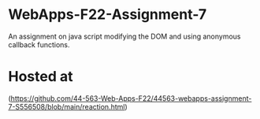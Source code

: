 # WebApps-F22-Assignment-7
An assignment on java script modifying the DOM and using anonymous callback functions.
# Hosted at
(https://github.com/44-563-Web-Apps-F22/44563-webapps-assignment-7-S556508/blob/main/reaction.html)
